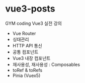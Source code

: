 # vue3-posts
GYM coding Vue3 실전 강의 
- Vue Router
-  싱태관리
-   HTTP API 통신
-   공통 컴포넌트
-   Vue3 내장 컴포넌트
-    재사용성, 재사용성 : Composables
-    toRef & toRefs
-    Pinia (Vuex5)
